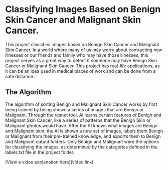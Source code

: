 # Classifying Images Based on Benign Skin Cancer and Malignant Skin Cancer.
This project classifies images based on Benign Skin Cancer and Malignant Skin Cancer. In a world where many of us may worry about contracting new illnesses or our friends and family who may have those illnesses, this project serves as a great way to detect if someone may have Benign Skin Cancer or Malignant Skin Cancer. This project has real-life applications, as it can be an idea used in medical places of work and can be done from a safe distance.

## The Algorithm
The algorithm of sorting Benign and Malignant Skin Cancer works by first being trained by being shown a series of images that are Benign or Malignant. Through the resnet tool, AI learns certain features of Benign and Malignant Skin Cancer, like a series of patterns that the Benign Skin or Malignant photos would have. After the AI knows what images are Benign and Malignant skin, the AI is shown a new set of images, labels them Benign or Malignant from their pre-trained knowledge, and exports them to Benign and Malignant output folders. Only Benign and Malignant were the options for classifying the images, as determined by the categories defined in the labels.txt file in the project folder.

[View a video explanation here](video link)


